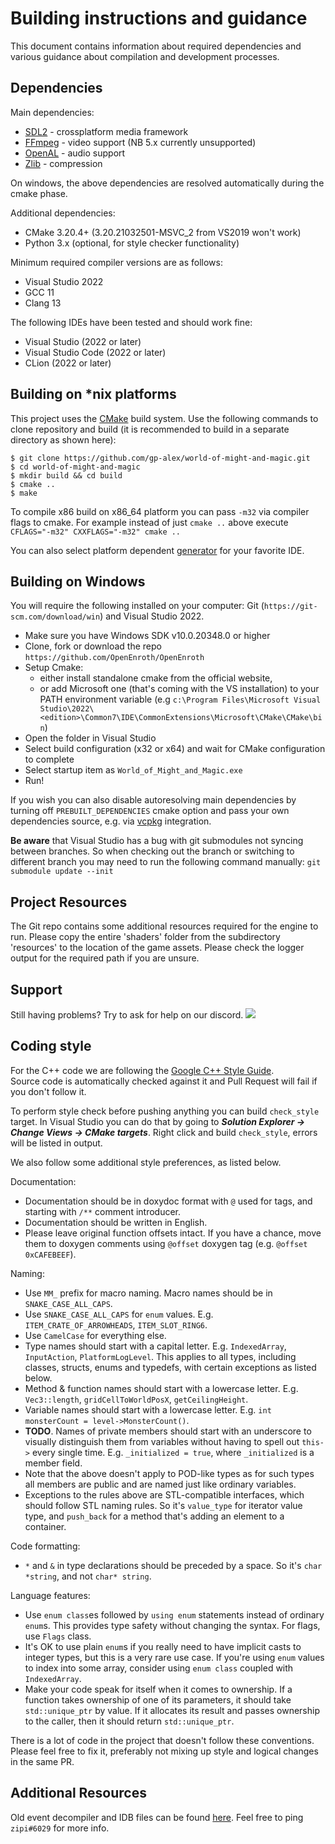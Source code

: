 ﻿# Building instructions and guidance

This document contains information about required dependencies and various guidance about compilation and development processes.

Dependencies
---------------
Main dependencies:
* [SDL2](https://www.libsdl.org/download-2.0.php) - crossplatform media framework
* [FFmpeg](https://ffmpeg.zeranoe.com/builds/) - video support (NB 5.x currently unsupported)
* [OpenAL](https://www.openal.org/downloads/OpenAL11CoreSDK.zip) - audio support
* [Zlib](http://gnuwin32.sourceforge.net/packages/zlib.htm) - compression

On windows, the above dependencies are resolved automatically during the cmake phase.

Additional dependencies:
* CMake 3.20.4+ (3.20.21032501-MSVC_2 from VS2019 won't work)
* Python 3.x (optional, for style checker functionality)

Minimum required compiler versions are as follows:
* Visual Studio 2022
* GCC 11
* Clang 13

The following IDEs have been tested and should work fine:
* Visual Studio (2022 or later)
* Visual Studio Code (2022 or later)
* CLion (2022 or later)

Building on \*nix platforms
---------------
This project uses the [CMake](https://cmake.org) build system.
Use the following commands to clone repository and build (it is recommended to build in a separate directory as shown here):

```
$ git clone https://github.com/gp-alex/world-of-might-and-magic.git
$ cd world-of-might-and-magic
$ mkdir build && cd build
$ cmake ..
$ make
```

To compile x86 build on x86_64 platform you can pass `-m32` via compiler flags to cmake.
For example instead of just `cmake ..` above execute `CFLAGS="-m32" CXXFLAGS="-m32" cmake ..`

You can also select platform dependent [generator](https://cmake.org/cmake/help/latest/manual/cmake-generators.7.html) for your favorite IDE.

Building on Windows
---------------
You will require the following installed on your computer: Git (`https://git-scm.com/download/win`) and Visual Studio 2022.

* Make sure you have Windows SDK v10.0.20348.0 or higher
* Clone, fork or download the repo `https://github.com/OpenEnroth/OpenEnroth`
* Setup Cmake:
  * either install standalone cmake from the official website,
  * or add Microsoft one (that's coming with the VS installation) to your PATH environment variable (e.g `c:\Program Files\Microsoft Visual Studio\2022\<edition>\Common7\IDE\CommonExtensions\Microsoft\CMake\CMake\bin`) 
* Open the folder in Visual Studio
* Select build configuration (x32 or x64) and wait for CMake configuration to complete
* Select startup item as `World_of_Might_and_Magic.exe`
* Run!

If you wish you can also disable autoresolving main dependencies by turning off `PREBUILT_DEPENDENCIES` cmake option and pass your own dependencies source, e.g. via [vcpkg](https://github.com/microsoft/vcpkg) integration.

__Be aware__ that Visual Studio has a bug with git submodules not syncing between branches.
So when checking out the branch or switching to different branch you may need to run the following command manually: `git submodule update --init`

Project Resources
---------------
The Git repo contains some additional resources required for the engine to run.
Please copy the entire 'shaders' folder from the subdirectory 'resources' to the location of the game assets.
Please check the logger output for the required path if you are unsure.

Support
---------------
Still having problems? Try to ask for help on our discord. [![](https://img.shields.io/badge/chat-on%20discord-green.svg)](https://discord.gg/jRCyPtq)


Coding style
---------------
For the C++ code we are following the [Google C++ Style Guide](http://google.github.io/styleguide/cppguide.html).\
Source code is automatically checked against it and Pull Request will fail if you don't follow it.

To perform style check before pushing anything you can build `check_style` target. In Visual Studio you can do that by going to ***Solution Explorer → Change Views → CMake targets***. Right click and build `check_style`, errors will be listed in output.

We also follow some additional style preferences, as listed below.

Documentation:
* Documentation should be in doxydoc format with `@` used for tags, and starting with `/**` comment introducer.
* Documentation should be written in English.
* Please leave original function offsets intact. If you have a chance, move them to doxygen comments using `@offset` doxygen tag (e.g. `@offset 0xCAFEBEEF`).

Naming:
* Use `MM_` prefix for macro naming. Macro names should be in `SNAKE_CASE_ALL_CAPS`.
* Use `SNAKE_CASE_ALL_CAPS` for `enum` values. E.g. `ITEM_CRATE_OF_ARROWHEADS`, `ITEM_SLOT_RING6`.
* Use `CamelCase` for everything else.
* Type names should start with a capital letter. E.g. `IndexedArray`, `InputAction`, `PlatformLogLevel`. This applies to all types, including classes, structs, enums and typedefs, with certain exceptions as listed below.
* Method & function names should start with a lowercase letter. E.g. `Vec3::length`, `gridCellToWorldPosX`, `getCeilingHeight`.
* Variable names should start with a lowercase letter. E.g. `int monsterCount = level->MonsterCount()`.
* **TODO**. Names of private members should start with an underscore to visually distinguish them from variables without having to spell out `this->` every single time. E.g. `_initialized = true`, where `_initialized` is a member field.
* Note that the above doesn't apply to POD-like types as for such types all members are public and are named just like ordinary variables.
* Exceptions to the rules above are STL-compatible interfaces, which should follow STL naming rules. So it's `value_type` for iterator value type, and `push_back` for a method that's adding an element to a container.

Code formatting:
* `*` and `&` in type declarations should be preceded by a space. So it's `char *string`, and not `char* string`.

Language features:
* Use `enum class`es followed by `using enum` statements instead of ordinary `enum`s. This provides type safety without changing the syntax. For flags, use `Flags` class.
* It's OK to use plain `enum`s if you really need to have implicit casts to integer types, but this is a very rare use case. If you're using `enum` values to index into some array, consider using `enum class` coupled with `IndexedArray`.
* Make your code speak for itself when it comes to ownership. If a function takes ownership of one of its parameters, it should take `std::unique_ptr` by value. If it allocates its result and passes ownership to the caller, then it should return `std::unique_ptr`.

There is a lot of code in the project that doesn't follow these conventions. Please feel free to fix it, preferably not mixing up style and logical changes in the same PR.

Additional Resources
--------------------

Old event decompiler and IDB files can be found [here](https://www.dropbox.com/sh/if4u3lphn633oit/AADUYMxNcrkAU6epJ50RskyXa?dl=0). Feel free to ping `zipi#6029` for more info.

